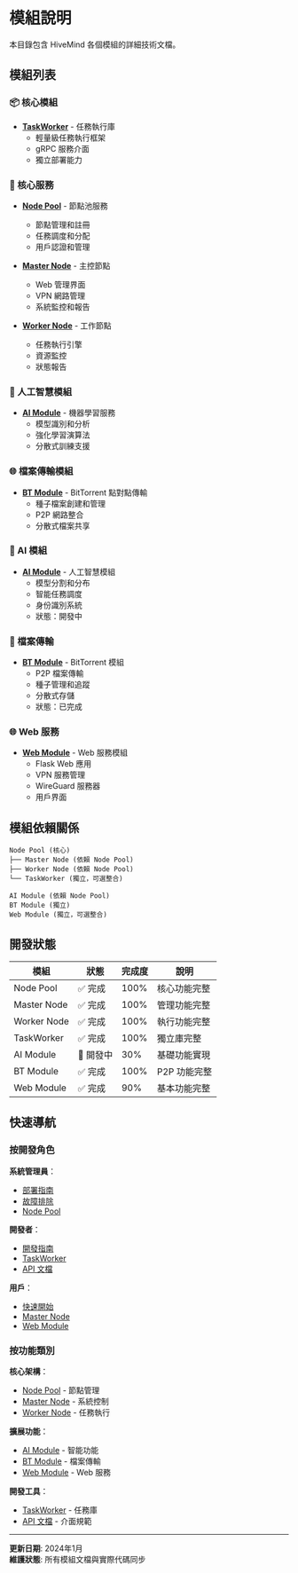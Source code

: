 # 模組說明

本目錄包含 HiveMind 各個模組的詳細技術文檔。

## 模組列表

### 📦 核心模組

- **[TaskWorker](taskworker.md)** - 任務執行庫
  - 輕量級任務執行框架
  - gRPC 服務介面
  - 獨立部署能力

### 🔄 核心服務

- **[Node Pool](node-pool.md)** - 節點池服務
  - 節點管理和註冊
  - 任務調度和分配
  - 用戶認證和管理

- **[Master Node](master-node.md)** - 主控節點
  - Web 管理界面
  - VPN 網路管理
  - 系統監控和報告

- **[Worker Node](worker-node.md)** - 工作節點
  - 任務執行引擎
  - 資源監控
  - 狀態報告

### 🤖 人工智慧模組

- **[AI Module](ai.md)** - 機器學習服務
  - 模型識別和分析
  - 強化學習演算法
  - 分散式訓練支援

### 🌐 檔案傳輸模組

- **[BT Module](bt.md)** - BitTorrent 點對點傳輸
  - 種子檔案創建和管理
  - P2P 網路整合
  - 分散式檔案共享

### 🧠 AI 模組

- **[AI Module](ai.md)** - 人工智慧模組
  - 模型分割和分布
  - 智能任務調度
  - 身份識別系統
  - 狀態：開發中

### 📂 檔案傳輸

- **[BT Module](bt.md)** - BitTorrent 模組
  - P2P 檔案傳輸
  - 種子管理和追蹤
  - 分散式存儲
  - 狀態：已完成

### 🌐 Web 服務

- **[Web Module](web.md)** - Web 服務模組
  - Flask Web 應用
  - VPN 服務管理
  - WireGuard 服務器
  - 用戶界面

## 模組依賴關係

```
Node Pool (核心)
├── Master Node (依賴 Node Pool)
├── Worker Node (依賴 Node Pool)
└── TaskWorker (獨立，可選整合)

AI Module (依賴 Node Pool)
BT Module (獨立)
Web Module (獨立，可選整合)
```

## 開發狀態

| 模組 | 狀態 | 完成度 | 說明 |
|------|------|--------|------|
| Node Pool | ✅ 完成 | 100% | 核心功能完整 |
| Master Node | ✅ 完成 | 100% | 管理功能完整 |
| Worker Node | ✅ 完成 | 100% | 執行功能完整 |
| TaskWorker | ✅ 完成 | 100% | 獨立庫完整 |
| AI Module | 🔄 開發中 | 30% | 基礎功能實現 |
| BT Module | ✅ 完成 | 100% | P2P 功能完整 |
| Web Module | ✅ 完成 | 90% | 基本功能完整 |

## 快速導航

### 按開發角色

**系統管理員**：
- [部署指南](../deployment.md)
- [故障排除](../troubleshooting.md)
- [Node Pool](node-pool.md)

**開發者**：
- [開發指南](../developer.md)
- [TaskWorker](taskworker.md)
- [API 文檔](../api.md)

**用戶**：
- [快速開始](../README.md#快速開始)
- [Master Node](master-node.md)
- [Web Module](web.md)

### 按功能類別

**核心架構**：
- [Node Pool](node-pool.md) - 節點管理
- [Master Node](master-node.md) - 系統控制
- [Worker Node](worker-node.md) - 任務執行

**擴展功能**：
- [AI Module](ai.md) - 智能功能
- [BT Module](bt.md) - 檔案傳輸
- [Web Module](web.md) - Web 服務

**開發工具**：
- [TaskWorker](taskworker.md) - 任務庫
- [API 文檔](../api.md) - 介面規範

---

**更新日期**: 2024年1月  
**維護狀態**: 所有模組文檔與實際代碼同步
